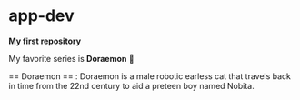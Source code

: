 # app-dev
**My first repository**

My favorite series is **Doraemon** 💟

== Doraemon ==
: Doraemon is a male robotic earless cat that travels back in time from the 22nd century to aid a preteen boy named Nobita.
